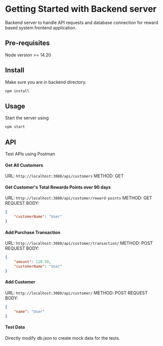 # Getting Started with Backend server
Backend server to handle API requests and database connection for reward based system frontend application.

## Pre-requisites
Node version >= 14.20

## Install
Make sure you are in backend directory.

```sh
npm install
```

## Usage
Start the server using

```sh
npm start
```

## API
Test APIs using Postman

#### Get All Customers
URL: `http://localhost:3080/api/customers`
METHOD: GET

#### Get Customer's Total Rewards Points over 90 days
URL: `http://localhost:3080/api/customer/reward-points`
METHOD: GET
REQUEST BODY: 
```json
{
    "customerName": "User"
}
```

#### Add Purchase Transaction
URL: `http://localhost:3080/api/customer/transaction/`
METHOD: POST
REQUEST BODY: 
```json
{
    "amount": 120.50,
    "customerName": "User"
}
```

#### Add Customer
URL: `http://localhost:3080/api/customer/`
METHOD: POST
REQUEST BODY: 
```json
{
    "name": "User"
}
```

#### Test Data
Directly modify db.json to create mock data for the tests.